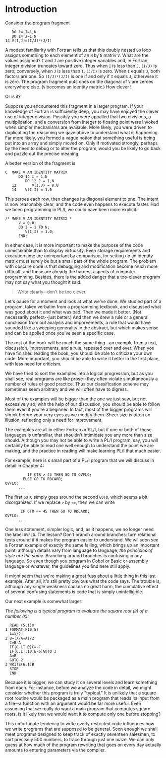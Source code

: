 # Introduction

Consider the program fragment

       DO 14 I=1,N
       DO 14 J=1,N
    14 V(I,J)=(I/J)*(J/I)

A modest familiarity with Fortran tells us that this doubly nested `DO` loop assigns something to each element of an `N` by `N` matriv `V`. What are the values assigned? `I` and `J` are positive integer variables and, in Fortran, integer division truncates toward zero. Thus when `I` is less than `J`, `(I/J)` is zero; conversely, when `J` is less than `I`, `(J/I)` is zero. When `I` equals `J`, both factors are one. So `(I/J)*(J/I)` is one if and only if `I` equals `J`; otherwise it is zero. The program fragment puts ones on the diagonal of `V` are zeroes everywhere else. (`V` becomes an identity matrix.) How clever !

Or is it?

Suppose you encountered this fragment in a larger program. If your knowledge of Fortran is sufficiently deep, you may have enjoyed the clever use of integer division. Possibly you were appalled that two divisions, a multiplication, and a conversion from integer to floating point were invoked when simpler mechanisms are available. More likely, you were driven to duplicating the reasoning we gave above to understand what is happening. Far more likely, you formed a vague notion that something useful is being put into an array and simply moved on. Only if motivated strongly, perhaps by the need to debug or to alter the program, would you be likely to go back and puzzle out the precise meaning.

A better version of the fragment is

    C  MAKE V AN IDENTITY MATRIX
          DO 14 I = 1,N
             DO 12 J = 1,N
       12       V(I,J) = 0.0
       14    V(I,I) = 1.0

This zeroes each row, then changes its diagonal element to one. The intent is now reasonably clear, and the code even happens to execute faster. Had we been programming in PL/I, we could have been more explicit:

    /* MAKE V AN IDENTITY MATRIX *
          V = 0.0;
          DO I = 1 TO N;
             V(I,I) = 1.0;
          END;

In either case, it is more important to make the purpose of the code unmistakable than to display virtuosity. Even storage requirements and execution time are unimportant by comparison, for setting up an identity matrix must surely be but a small part of the whole program. The problem with obscure code is that debugging and modification become much more difficult, and these are already the hardest aspects of computer programming. Besides, there is the added danger that a too-clever program may not say what you thought it said.

> Write clearly--don't be too clever.

Let's pause for a moment and look at what we've done. We studied part of a program, taken verbatim from a programming textbook, and discussed what was good about it and what was bad. Then we made it better. (Not necessarily perfect--just better.) And then we drew a rule or a general conclusion from out analysis and imporvements, a rule that would have sounded like a sweeping generality in the abstract, but which makes sense and can be applied once you've seen a specific case.

The rest of the book will be much the same thing--an example from a text, discussion, improvements, and a rule, repeated over and over. When you have finished reading the book, you shoudl be able to criticize your own code. More important, you should be able to write it better in the first place, with less need for criticism.

We have tried to sort the examples into a logical progression, but as you shall see, real programs are like prose--they often violate simultaneously a number of rules of good practice. Thus our classification scheme may sometimes seem arbitrary and we will often have to digress.

Most of the examples will be bigger than the one we just saw, but not excessively so; with the help of our discussion, you should be able to follow them even if you're a beginner. In fact, most of the bigger programs will shrink before your very eyes as we modify them. Sheer size is often an illusion, reflecting only a need for improvement.

The examples are all in either Fortran or PL/I, but if one or both of these languages is unfamiliar, that shouldn't intimidate you any more than size should. Although you may not be able to write a PL/I program, say, you will certainly be able to read one well enough to understand the point we are making, and the practice in reading will make learning PL/I that much easier.

For example, here is s small part of a PL/I program that we will discuss in detail in Chapter 4:

              IF CTR > 45 THEN GO TO OVFLO;
            ELSE GO TO RDCARD;
    OVFLO:
          ...

The first `GOTO` simply goes around the second `GOTO`, which seems a bit disorganized. If we replace `>` by `<=`, then we can write

           IF CTR <= 45 THEN GO TO RDCARD;
    OVFLO:
          ...

One less statement, simpler logic, and, as it happens, we no longer need the label `OVFLO`. The lesson? Don't branch around branches: turn relational tests around if it makes the program easier to understand. We wil soon see a Fortran example of exactly the same failing, which brings up an important point: although details vary from language to language, *the principles of style are the same*. Branching around branches is confusing in any language. So even though you program in Cobol or Basic or assembly language or whatever, the guidelines you find here still apply.

It might seem that we're making a great fuss about a little thing in this last example. After all, it's still pretty obvious what the code says. The trouble is, although any single weakness causes no great harm, the cumulative effect of several confusing statements is code that is simply unintelligible.

Our next example is somewhat larger:

_The following is a typical program to evaluate the square root (`B`) of a number (`X`):_

      READ (5,1)X
    1 FORMAT(F10.5)
      A=X/2
    2 B=(X/A+A)/2
      C=B-A
      IF(C.LT.0)C=-C
      IF(C.LT.10.E-6)GOTO 3
      A=B
      GOTO 2
    3 WRITE(6,1)B
      STOP
      END

Because it is bigger, we can study it on several levels and learn something from each. For instance, before we analyze the code in detail, we might consider whether this program is truly "typical." It is unlikely that a square root routine would be packaged as a main program that reads its input from a file--a function with an argument would be far more useful. Even assuming that we really do want a main program that computes square roots, is it likely that we would want it to compute only one before stopping?

This unfortunate tendency to write overly restricted code influences how we write programs that are supposed to be general. Soon enough we shall meet programs designed to keep track of exactly seventeen salesmen, to sort precisely 500 numbers, to trace through just one maze. We can only guess at how much of the program rewriting that goes on every day actually amounts to entering parameters via the compiler.
